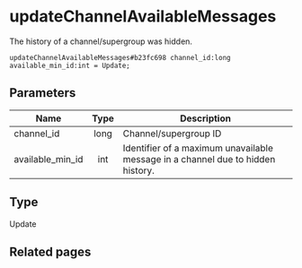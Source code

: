 # updateChannelAvailableMessages
The history of a channel/supergroup was hidden.

```
updateChannelAvailableMessages#b23fc698 channel_id:long available_min_id:int = Update;
```

## Parameters
| Name | Type | Description |
| ---- | :----: | ----------- |
| channel_id | long | Channel/supergroup ID |
| available_min_id | int | Identifier of a maximum unavailable message in a channel due to hidden history. |


## Type
Update

## Related pages
